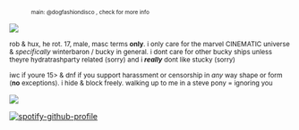 <sub><sub>　　　　main: @dogfashiondisco , check for more info</sub></sub>

![](https://files.catbox.moe/x8i9fi.gif)

<sub>rob & hux, he rot. 17, male, masc terms **only**. i only care for the marvel CINEMATIC universe & *specifically* winterbaron / bucky in general. i dont care for other bucky ships unless theyre hydratrashparty related (sorry) and i ***really*** dont like stucky (sorry)</sub>

<sub>iwc if youre 15> & dnf if you support harassment or censorship in *any* way shape or form (**no** exceptions). i hide & block freely. walking up to me in a steve pony = ignoring you</sub>

![](https://files.catbox.moe/qtxcp4.gif)

[![spotify-github-profile](https://spotify-github-profile.kittinanx.com/api/view?uid=autumngray08&cover_image=true&theme=novatorem&show_offline=false&background_color=121212&interchange=false&bar_color=ff0000&bar_color_cover=false)](https://github.com/kittinan/spotify-github-profile)
